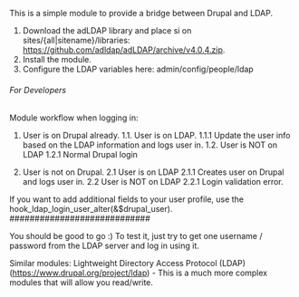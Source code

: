 This is a simple module to provide a bridge between Drupal and LDAP.

1. Download the adLDAP library and place si on sites/{all|sitename}/libraries: https://github.com/adldap/adLDAP/archive/v4.0.4.zip.
2. Install the module.
3. Configure the LDAP variables here: admin/config/people/ldap

###### For Developers ######
Module workflow when logging in:

1. User is on Drupal already.
1.1. User is on LDAP.
1.1.1 Update the user info based on the LDAP information and logs user in.
1.2. User is NOT on LDAP
1.2.1 Normal Drupal login

2. User is not on Drupal.
2.1 User is on LDAP
2.1.1 Creates user on Drupal and logs user in.
2.2 User is NOT on LDAP
2.2.1 Login validation error.

If you want to add additional fields to your user profile, use the hook_ldap_login_user_alter(&$drupal_user).
############################

You should be good to go :)
To test it, just try to get one username / password from the LDAP server and log in using it.

Similar modules:
Lightweight Directory Access Protocol (LDAP) (https://www.drupal.org/project/ldap) - This is a much more complex modules that will allow you read/write.